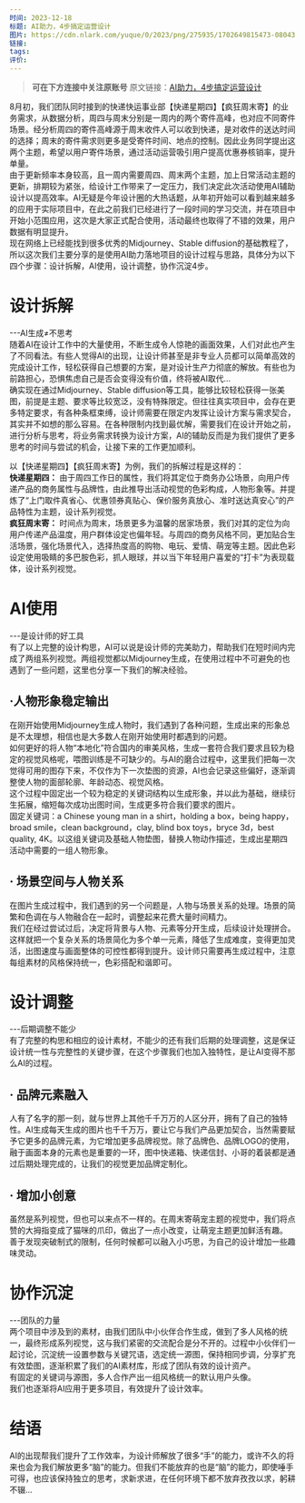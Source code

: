 ```yaml
---
时间: 2023-12-18
标题: AI助力，4步搞定运营设计
图片: https://cdn.nlark.com/yuque/0/2023/png/275935/1702649815473-08043620-a7d0-49b9-b05f-f099b080cd49.png?x-oss-process=image%2Fresize%2Cw_915%2Climit_0
链接: 
tags: 
评价:
---
```

<blockquote>
<p><strong>可在下方连接中关注原账号</strong> 
原文链接：<a href="https://mp.weixin.qq.com/s/F1ZA4A-kE8ES0lHHAhi_OQ">AI助力，4步搞定运营设计</a></p>
</blockquote>
<p><img src="https://cdn.nlark.com/yuque/0/2023/gif/275935/1702649814596-4ea3ea03-276c-4bde-b1a4-f3966a858f83.gif#averageHue=%23f7c988&amp;clientId=u757335eb-1bd1-4&amp;from=paste&amp;id=u4d1b6609&amp;originHeight=607&amp;originWidth=1079&amp;originalType=url&amp;ratio=2&amp;rotation=0&amp;showTitle=false&amp;status=done&amp;style=none&amp;taskId=u0cb0b8b2-13ee-4ec3-86ee-3d4b0036619&amp;title=" alt=""><br>8月初，我们团队同时接到的快递快运事业部【快递星期四】【疯狂周末寄】的业务需求，从数据分析，周四与周末分别是一周内的两个寄件高峰，也对应不同寄件场景。经分析周四的寄件高峰源于周末收件人可以收到快递，是对收件的送达时间的选择；周末的寄件需求则更多是受寄件时间、地点的控制。因此业务同学提出这两个主题，希望以用户寄件场景，通过活动运营吸引用户提高优惠券核销率，提升单量。<br><img src="https://cdn.nlark.com/yuque/0/2023/png/275935/1702649814602-ab420496-69eb-420a-b9af-f180d66675cd.png#averageHue=%23f3f5f8&amp;clientId=u757335eb-1bd1-4&amp;from=paste&amp;id=ue799f02d&amp;originHeight=608&amp;originWidth=1080&amp;originalType=url&amp;ratio=2&amp;rotation=0&amp;showTitle=false&amp;status=done&amp;style=none&amp;taskId=ub654b034-f7a8-4a40-9237-5a442514d6b&amp;title=" alt=""><br>由于更新频率本身较高，且一周内需要周四、周末两个主题，加上日常活动主题的更新，排期较为紧张，给设计工作带来了一定压力，我们决定此次活动使用AI辅助设计以提高效率。AI无疑是今年设计圈的大热话题，从年初开始可以看到越来越多的应用于实际项目中，在此之前我们已经进行了一段时间的学习交流，并在项目中开始小范围应用，这次是大家正式配合使用，活动最终也取得了不错的效果，用户数据有明显提升。<br><img src="https://cdn.nlark.com/yuque/0/2023/png/275935/1702649814569-70c5dc34-9d23-4bd8-b285-a3789f3db3b5.png#averageHue=%23a8e6b4&amp;clientId=u757335eb-1bd1-4&amp;from=paste&amp;id=uc2797343&amp;originHeight=608&amp;originWidth=1080&amp;originalType=url&amp;ratio=2&amp;rotation=0&amp;showTitle=false&amp;status=done&amp;style=none&amp;taskId=u62fa2072-cc07-462f-a47f-4b115eaf4e9&amp;title=" alt=""><br>现在网络上已经能找到很多优秀的Midjourney、Stable diffusion的基础教程了，所以这次我们主要分享的是使用AI助力落地项目的设计过程与思路，具体分为以下四个步骤：设计拆解，AI使用，设计调整，协作沉淀4步。<br><img src="https://cdn.nlark.com/yuque/0/2023/png/275935/1702649814561-70c6a23c-bb28-48dd-bc82-79fb92987823.png#averageHue=%23f5fbfc&amp;clientId=u757335eb-1bd1-4&amp;from=paste&amp;id=u1f6a174e&amp;originHeight=608&amp;originWidth=1080&amp;originalType=url&amp;ratio=2&amp;rotation=0&amp;showTitle=false&amp;status=done&amp;style=none&amp;taskId=u344b0642-167b-4fb5-8245-1b600dacacf&amp;title=" alt="">
<a name="p1oL0"></a></p>
<h1 id="设计拆解">设计拆解</h1>
<p>---AI生成≠不思考<br>随着AI在设计工作中的大量使用，不断生成令人惊艳的画面效果，人们对此也产生了不同看法。有些人觉得AI的出现，让设计师甚至是非专业人员都可以简单高效的完成设计工作，轻松获得自己想要的方案，是对设计生产力彻底的解放。有些也为前路担心，恐惧焦虑自己是否会变得没有价值，终将被AI取代…<br><img src="https://cdn.nlark.com/yuque/0/2023/png/275935/1702649814603-78d38ebd-8da3-43a1-84d5-aeda4b8c9dc3.png#averageHue=%23b7d1d9&amp;clientId=u757335eb-1bd1-4&amp;from=paste&amp;id=u2d41b384&amp;originHeight=608&amp;originWidth=1080&amp;originalType=url&amp;ratio=2&amp;rotation=0&amp;showTitle=false&amp;status=done&amp;style=none&amp;taskId=ub6e3c16c-ba38-4bab-8aa5-7420632c7ae&amp;title=" alt=""><br>确实现在通过Midjourney、Stable diffusion等工具，能够比较轻松获得一张美图，前提是主题、要求等比较宽泛，没有特殊限定。但往往真实项目中，会存在更多特定要求，有各种条框束缚，设计师需要在限定内发挥让设计方案与需求契合，其实并不如想的那么容易。在各种限制内找到最优解，需要我们在设计开始之前，进行分析与思考，将业务需求转换为设计方案，AI的辅助反而是为我们提供了更多思考的时间与尝试的机会，让接下来的工作更加顺利。</p>
<p>以【快递星期四】【疯狂周末寄】为例，我们的拆解过程是这样的：<br><strong>快递星期四：</strong> 由于周四工作日的属性，我们将其定位于商务办公场景，向用户传递产品的商务属性与品牌性，由此推导出活动视觉的色彩构成，人物形象等。并提炼了“上门取件真省心、优惠领券真贴心、保价服务真放心、准时送达真安心”的产品特性为主题，设计系列视觉。<br><img src="https://cdn.nlark.com/yuque/0/2023/png/275935/1702649815035-996a596c-6dc4-424a-a2d0-ef756c4540a7.png#averageHue=%23f5fafa&amp;clientId=u757335eb-1bd1-4&amp;from=paste&amp;id=u9d9f1c78&amp;originHeight=608&amp;originWidth=1080&amp;originalType=url&amp;ratio=2&amp;rotation=0&amp;showTitle=false&amp;status=done&amp;style=none&amp;taskId=u67953add-e476-496e-9ad3-cb15633e4d6&amp;title=" alt=""><br><strong>疯狂周末寄：</strong> 时间点为周末，场景更多为温馨的居家场景，我们对其的定位为向用户传递产品温度，用户群体设定也偏年轻。与周四的商务风格不同，更加贴合生活场景，强化场景代入，选择热度高的购物、电玩、爱情、萌宠等主题。因此色彩设定使用吸睛的多巴胺色彩，抓人眼球，并以当下年轻用户喜爱的“打卡”为表现载体，设计系列视觉。<br><img src="https://cdn.nlark.com/yuque/0/2023/png/275935/1702649815097-312f3631-5aa0-4f11-9220-f82f3b0cf4ce.png#averageHue=%23eef1f4&amp;clientId=u757335eb-1bd1-4&amp;from=paste&amp;id=u6aa704e2&amp;originHeight=608&amp;originWidth=1080&amp;originalType=url&amp;ratio=2&amp;rotation=0&amp;showTitle=false&amp;status=done&amp;style=none&amp;taskId=u1f11d12e-f127-45c5-8203-4d38f47b2f0&amp;title=" alt="">
<a name="DBa6d"></a></p>
<h1 id="ai使用">AI使用</h1>
<p>---是设计师的好工具<br>有了以上完整的设计构思，AI可以说是设计师的完美助力，帮助我们在短时间内完成了两组系列视觉。两组视觉都以Midjourney生成，在使用过程中不可避免的也遇到了一些问题，这里也分享一下我们的解决经验。
<a name="Rytbt"></a></p>
<h2 id="·人物形象稳定输出">·人物形象稳定输出</h2>
<p>在刚开始使用Midjourney生成人物时，我们遇到了各种问题，生成出来的形象总是不太理想，相信也是大多数人在刚开始使用时都遇到的问题。<br><img src="https://cdn.nlark.com/yuque/0/2023/png/275935/1702649815176-33bfd65e-0f6f-4ffe-9702-e48e4fdf4f7e.png#averageHue=%23f4f8fa&amp;clientId=u757335eb-1bd1-4&amp;from=paste&amp;id=u9c996ec4&amp;originHeight=608&amp;originWidth=1080&amp;originalType=url&amp;ratio=2&amp;rotation=0&amp;showTitle=false&amp;status=done&amp;style=none&amp;taskId=u1e4307a4-7c97-4ae7-bfdb-0b40608fd44&amp;title=" alt=""><br>如何更好的将人物“本地化”符合国内的审美风格，生成一套符合我们要求且较为稳定的视觉风格呢，喂图训练是不可缺少的。与AI的磨合过程中，这里我们把每一次觉得可用的图存下来，不仅作为下一次垫图的资源，AI也会记录这些偏好，逐渐调整使人物的面部轮廓、年龄动态、视觉风格。<br><img src="https://cdn.nlark.com/yuque/0/2023/png/275935/1702649815322-2e60aa2b-9e00-4e52-aeda-9fc0040c3554.png#averageHue=%23f2f6f8&amp;clientId=u757335eb-1bd1-4&amp;from=paste&amp;id=u0c408f91&amp;originHeight=608&amp;originWidth=1080&amp;originalType=url&amp;ratio=2&amp;rotation=0&amp;showTitle=false&amp;status=done&amp;style=none&amp;taskId=u9fa66af2-43ff-43a3-9f1f-c1b0aa8aa8b&amp;title=" alt=""><br>这个过程中固定出一个较为稳定的关键词结构以生成形象，并以此为基础，继续衍生拓展，缩短每次成功出图时间，生成更多符合我们要求的图片。<br><img src="https://cdn.nlark.com/yuque/0/2023/png/275935/1702649815473-08043620-a7d0-49b9-b05f-f099b080cd49.png#averageHue=%23cacdd0&amp;clientId=u757335eb-1bd1-4&amp;from=paste&amp;id=u1c261354&amp;originHeight=608&amp;originWidth=1080&amp;originalType=url&amp;ratio=2&amp;rotation=0&amp;showTitle=false&amp;status=done&amp;style=none&amp;taskId=u2d953e2f-4c61-4036-8681-e6d985f2f55&amp;title=" alt=""><br>固定关键词：a Chinese young man in a shirt，holding a box，being happy，broad smile，clean background，clay, blind box toys，bryce 3d，best quality, 4K。以这组关键词及基础人物垫图，替换人物动作描述，生成出星期四活动中需要的一组人物形象。<br><img src="https://cdn.nlark.com/yuque/0/2023/png/275935/1702649815552-1e40d92c-13d7-4f12-8c2e-25b39ac3c3ab.png#averageHue=%23f5fafb&amp;clientId=u757335eb-1bd1-4&amp;from=paste&amp;id=uab508f00&amp;originHeight=608&amp;originWidth=1080&amp;originalType=url&amp;ratio=2&amp;rotation=0&amp;showTitle=false&amp;status=done&amp;style=none&amp;taskId=u516697d6-b28e-43ea-a122-7081e0b77da&amp;title=" alt=""></p>
<p><a name="PxQm3"></a></p>
<h2 id="·-场景空间与人物关系">· 场景空间与人物关系</h2>
<p>在图片生成过程中，我们遇到的另一个问题是，人物与场景关系的处理。场景的简繁和色调在与人物融合在一起时，调整起来花费大量时间精力。<br>我们在经过尝试过后，决定将背景与人物、元素等分开生成，后续设计处理拼合。这样就把一个复杂关系的场景简化为多个单一元素，降低了生成难度，变得更加灵活，出图速度与画面整体的可控性都得到提升。设计师只需要再生成过程中，注意每组素材的风格保持统一，色彩搭配和谐即可。<br><img src="https://cdn.nlark.com/yuque/0/2023/png/275935/1702649815889-924921cd-cbdf-47e2-a64d-559d0bbc69f3.png#averageHue=%23f2f6f8&amp;clientId=u757335eb-1bd1-4&amp;from=paste&amp;id=udab4ab5f&amp;originHeight=608&amp;originWidth=1080&amp;originalType=url&amp;ratio=2&amp;rotation=0&amp;showTitle=false&amp;status=done&amp;style=none&amp;taskId=u3a93a96f-76e3-4477-86ba-adf0ca96c3a&amp;title=" alt=""><br><img src="https://cdn.nlark.com/yuque/0/2023/png/275935/1702649815827-b56745aa-cac6-4f9a-949e-49055a57bbc2.png#averageHue=%23d6e6f4&amp;clientId=u757335eb-1bd1-4&amp;from=paste&amp;id=u757f643d&amp;originHeight=608&amp;originWidth=1080&amp;originalType=url&amp;ratio=2&amp;rotation=0&amp;showTitle=false&amp;status=done&amp;style=none&amp;taskId=ud76c3796-d84f-42f9-b1d9-79487103c7d&amp;title=" alt="">
<a name="Q8yh6"></a></p>
<h1 id="设计调整">设计调整</h1>
<p>---后期调整不能少<br>有了完整的构思和相应的设计素材，不能少的还有我们后期的处理调整，这是保证设计统一性与完整性的关键步骤，在这个步骤我们也加入独特性，是让AI变得不那么AI的过程。
<a name="G01RY"></a></p>
<h2 id="·-品牌元素融入">· 品牌元素融入</h2>
<p>人有了名字的那一刻，就与世界上其他千千万万的人区分开，拥有了自己的独特性。AI生成每天生成的图片也千千万万，要让它与我们产品更加契合，当然需要赋予它更多的品牌元素，为它增加更多品牌视觉。除了品牌色、品牌LOGO的使用，融于画面本身的元素也是重要的一环，图中快递箱、快递信封、小哥的着装都是通过后期处理完成的，让我们的视觉更加品牌定制化。<br><img src="https://cdn.nlark.com/yuque/0/2023/png/275935/1702649815906-3689e703-e7b6-474d-8952-e9126b76c95a.png#averageHue=%23f4f8fa&amp;clientId=u757335eb-1bd1-4&amp;from=paste&amp;id=udc02e1fd&amp;originHeight=608&amp;originWidth=1080&amp;originalType=url&amp;ratio=2&amp;rotation=0&amp;showTitle=false&amp;status=done&amp;style=none&amp;taskId=u44e1bc76-bd71-4b7f-bbe7-fa6a81ebb10&amp;title=" alt=""><br><img src="https://cdn.nlark.com/yuque/0/2023/png/275935/1702649815933-1e81a72e-8461-4f7d-afff-88265f1f2ff3.png#averageHue=%23f5fbfb&amp;clientId=u757335eb-1bd1-4&amp;from=paste&amp;id=u4de5f3c1&amp;originHeight=608&amp;originWidth=1080&amp;originalType=url&amp;ratio=2&amp;rotation=0&amp;showTitle=false&amp;status=done&amp;style=none&amp;taskId=u38ac5448-a391-429e-bcaf-1d00fed0726&amp;title=" alt="">
<a name="Z0rKY"></a></p>
<h2 id="·-增加小创意">· 增加小创意</h2>
<p>虽然是系列视觉，但也可以来点不一样的。在周末寄萌宠主题的视觉中，我们将点赞的大拇指变成了猫咪的爪印，做出了一点小改变，让萌宠主题更加鲜活有趣。<br><img src="https://cdn.nlark.com/yuque/0/2023/png/275935/1702649816219-cd622b6b-f4a1-4cb7-bf7d-0a64c6d51648.png#averageHue=%23cce7f5&amp;clientId=u757335eb-1bd1-4&amp;from=paste&amp;id=ud1af7d74&amp;originHeight=608&amp;originWidth=1080&amp;originalType=url&amp;ratio=2&amp;rotation=0&amp;showTitle=false&amp;status=done&amp;style=none&amp;taskId=u406293f9-f14c-4290-8633-e6e8221e484&amp;title=" alt=""><br>善于发现突破制式的限制，任何时候都可以融入小巧思，为自己的设计增加一些趣味灵动。
<a name="CSSjn"></a></p>
<h1 id="协作沉淀">协作沉淀</h1>
<p>---团队的力量<br>两个项目中涉及到的素材，由我们团队中小伙伴合作生成，做到了多人风格的统一，最终形成系列视觉，这与我们紧密的交流配合是分不开的。过程中小伙伴们一起讨论，沉淀统一设置参数与关键咒语，选定统一源图，保持相同步调，分享扩充有效垫图，逐渐积累了我们的AI素材库，形成了团队有效的设计资产。<br><img src="https://cdn.nlark.com/yuque/0/2023/png/275935/1702649816311-e5feaef2-4af1-4559-8101-f2fdd611821f.png#averageHue=%23e5e8eb&amp;clientId=u757335eb-1bd1-4&amp;from=paste&amp;id=u5ca59185&amp;originHeight=608&amp;originWidth=1080&amp;originalType=url&amp;ratio=2&amp;rotation=0&amp;showTitle=false&amp;status=done&amp;style=none&amp;taskId=u5e1934c1-165c-4930-a5a3-787a2356031&amp;title=" alt=""><br><img src="https://cdn.nlark.com/yuque/0/2023/png/275935/1702649816494-2e5a66ae-bdc5-4967-bbcd-a885e5afe37b.png#averageHue=%23f3f9fa&amp;clientId=u757335eb-1bd1-4&amp;from=paste&amp;id=u3de2f7ee&amp;originHeight=608&amp;originWidth=1080&amp;originalType=url&amp;ratio=2&amp;rotation=0&amp;showTitle=false&amp;status=done&amp;style=none&amp;taskId=u26227dcc-b3b7-4fc1-9905-3ab7c1e05af&amp;title=" alt=""><br>有固定的关键词与源图，多人合作产出一组风格统一的默认用户头像。<br><img src="https://cdn.nlark.com/yuque/0/2023/png/275935/1702649816713-3dbb82ab-14d3-46a8-a2d3-27c37a4307b7.png#averageHue=%23f2f7f9&amp;clientId=u757335eb-1bd1-4&amp;from=paste&amp;id=ud9bdaddf&amp;originHeight=608&amp;originWidth=1080&amp;originalType=url&amp;ratio=2&amp;rotation=0&amp;showTitle=false&amp;status=done&amp;style=none&amp;taskId=u3f585c1c-70b7-4fe2-8105-fd22e6c0800&amp;title=" alt=""><br>我们也逐渐将AI应用于更多项目，有效提升了设计效率。<br><img src="https://cdn.nlark.com/yuque/0/2023/png/275935/1702649816812-04e95dfa-b845-4afc-85fe-916ad92d95c6.png#averageHue=%239ed8f7&amp;clientId=u757335eb-1bd1-4&amp;from=paste&amp;id=ubf9feb3b&amp;originHeight=608&amp;originWidth=1080&amp;originalType=url&amp;ratio=2&amp;rotation=0&amp;showTitle=false&amp;status=done&amp;style=none&amp;taskId=uc3065819-8113-4ce2-8003-b39f0c0b71f&amp;title=" alt="">
<a name="NTZBs"></a></p>
<h1 id="结语">结语</h1>
<p>AI的出现帮我们提升了工作效率，为设计师解放了很多“手”的能力，或许不久的将来也会为我们解放更多“脑”的能力。但我们不能放弃的也是“脑”的能力，即使唾手可得，也应该保持独立的思考，求新求进，在任何环境下都不放弃孜孜以求，躬耕不辍…<br><img src="https://cdn.nlark.com/yuque/0/2023/png/275935/1702649816939-44b01a52-83c2-4bf9-92db-990045db4633.png#averageHue=%23314c72&amp;clientId=u757335eb-1bd1-4&amp;from=paste&amp;id=ub4cf90cd&amp;originHeight=335&amp;originWidth=1080&amp;originalType=url&amp;ratio=2&amp;rotation=0&amp;showTitle=false&amp;status=done&amp;style=none&amp;taskId=u50ea36e9-0044-4230-a0a7-ba563aacb24&amp;title=" alt=""></p>



